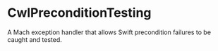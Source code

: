 # CwlPreconditionTesting
A Mach exception handler that allows Swift precondition failures to be caught and tested.
